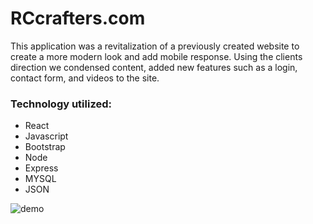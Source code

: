 # RCcrafters.com

This application was a revitalization of a previously created website to create a more modern look and add mobile response. Using the clients direction we condensed content, added new features such as a login, contact form, and videos to the site. 

### Technology utilized:
* React
* Javascript
* Bootstrap
* Node
* Express
* MYSQL
* JSON

![demo]()
